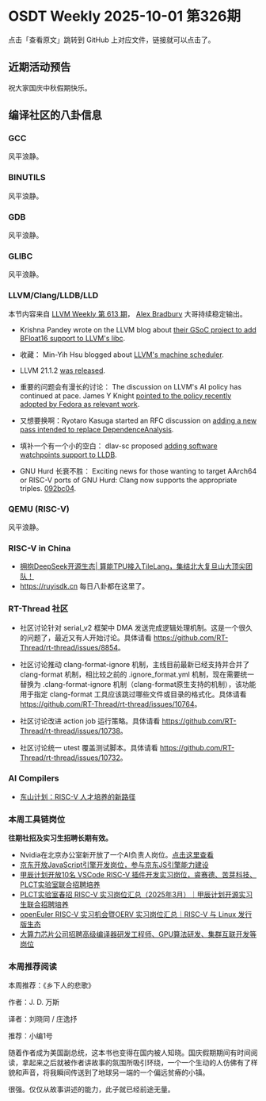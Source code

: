 # OSDT Weekly 2025-10-01 第326期

点击「查看原文」跳转到 GitHub 上对应文件，链接就可以点击了。

## 近期活动预告

祝大家国庆中秋假期快乐。

## 编译社区的八卦信息

### GCC

风平浪静。

### BINUTILS

风平浪静。

### GDB

风平浪静。

### GLIBC

风平浪静。

### LLVM/Clang/LLDB/LLD

本节内容来自 [LLVM Weekly 第 613 期](http://llvmweekly.org/issue/613)，
[Alex Bradbury](https://www.linkedin.com/in/alex-bradbury/) 大哥持续稳定输出。

* Krishna Pandey wrote on the LLVM blog about [their GSoC project to add BFloat16 support to LLVM's libc](https://blog.llvm.org/posts/2025-09-10-bfloat16-in-llvm-libc/).

* 收藏： Min-Yih Hsu blogged about [LLVM's machine scheduler](https://myhsu.xyz/llvm-machine-scheduler/).

* LLVM 21.1.2 [was released](https://discourse.llvm.org/t/llvm-21-1-2-released/88398).

* 重要的问题会有漫长的讨论： The discussion on LLVM's AI policy has continued at pace. James Y Knight [pointed to the policy recently adopted by Fedora as relevant work](https://discourse.llvm.org/t/our-ai-policy-vs-code-of-conduct-and-vs-reality/88300/47).

* 又想要换啊：Ryotaro Kasuga started an RFC discussion on [adding a new pass intended to replace DependenceAnalysis](https://discourse.llvm.org/t/rfc-a-new-pass-as-an-alternative-to-dependenceanalysis/88403).

* 填补一个有一个小的空白： dlav-sc proposed [adding software watchpoints support to LLDB](https://discourse.llvm.org/t/rfc-software-watchpoints-support/88391).

* GNU Hurd 长衰不胜： Exciting news for those wanting to target AArch64 or RISC-V ports of GNU Hurd: Clang now supports the appropriate triples.
  [092bc04](https://github.com/llvm/llvm-project/commit/092bc04acebe).

### QEMU (RISC-V)

风平浪静。

### RISC-V in China

- [拥抱DeepSeek开源生态| 算能TPU接入TileLang，集结北大复旦山大顶尖团队！](https://mp.weixin.qq.com/s/GTnD0KfdAa2ysvwRwuuDMw)
- https://ruyisdk.cn 每日八卦都在这里了。

### RT-Thread 社区

- 社区讨论针对 serial_v2 框架中 DMA 发送完成逻辑处理机制。这是一个很久的问题了，最近又有人开始讨论。具体请看 <https://github.com/RT-Thread/rt-thread/issues/8854>。

- 社区讨论推动 clang-format-ignore 机制，主线目前最新已经支持并合并了 clang-format 机制，相比较之前的 .ignore_format.yml 机制，现在需要统一替换为 .clang-format-ignore 机制（clang-format原生支持的机制），该功能用于指定 clang-format 工具应该跳过哪些文件或目录的格式化。具体请看 <https://github.com/RT-Thread/rt-thread/issues/10764>。

- 社区讨论改进 action job 运行策略。具体请看 <https://github.com/RT-Thread/rt-thread/issues/10738>。

- 社区讨论统一 utest 覆盖测试脚本。具体请看 <https://github.com/RT-Thread/rt-thread/issues/10732>。

### AI Compilers

- [东山计划：RISC-V 人才培养的新路径](https://mp.weixin.qq.com/s/ladJVWPG_hKIsfa_kLU1gw)

### 本周工具链岗位

**往期社招及实习生招聘长期有效。**

- Nvidia在北京办公室新开放了一个AI负责人岗位。[点击这里查看](https://nvidia.wd5.myworkdayjobs.com/en-US/NVIDIAExternalCareerSite/details/Product-Manager---Open-Models_JR2003771-1)
- [京东开放JavaScript引擎开发岗位，参与京东JS引擎能力建设](https://mp.weixin.qq.com/s/x8jk327-2ORgEDNritYkAQ)
- [甲辰计划开放10名 VSCode RISC-V 插件开发实习岗位，睿赛德、苦芽科技、PLCT实验室联合招聘培养](https://mp.weixin.qq.com/s/zbMmsuAb3_XwBByTdKYM-Q)
- [PLCT实验室春招 RISC-V 实习岗位汇总（2025年3月）｜甲辰计划开源实习生联合招聘培养](https://mp.weixin.qq.com/s/no5v_YeGI3LUE7mYv5wUpQ)
- [openEuler RISC-V 实习机会暨OERV 实习岗位汇总｜RISC-V 与 Linux 发行版生态](https://mp.weixin.qq.com/s/87XEhORtte_iTTZqjinX2g)
- [大算力芯片公司招聘高级编译器研发工程师、GPU算法研发、集群互联开发等岗位](https://mp.weixin.qq.com/s/ONoNJ5jZmL794AdtlHrDuQ)

### 本周推荐阅读

本周推荐：《乡下人的悲歌》

作者：J. D. 万斯

译者：刘晓同 / 庄逸抒

推荐：小编1号

随着作者成为美国副总统，这本书也变得在国内被人知晓。国庆假期期间有时间阅读，拿起来之后就被作者讲故事的氛围所吸引环绕，一个一个生动的人仿佛有了样貌和声音，将我瞬间传送到了地球另一端的一个偏远贫瘠的小镇。

很强。仅仅从故事讲述的能力，此子就已经前途无量。
